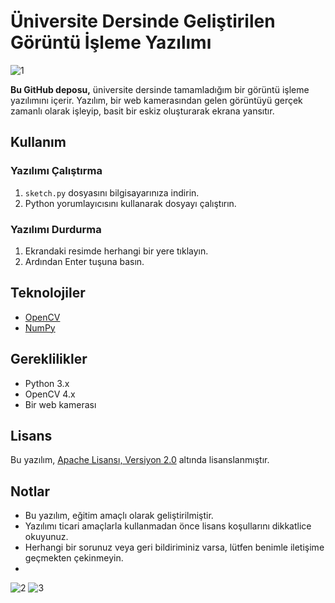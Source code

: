 
# Üniversite Dersinde Geliştirilen Görüntü İşleme Yazılımı

![1](https://github.com/Gadaffi508/Web-Edit-r-Proje/assets/121219831/3c5d1ea4-cd44-422a-a252-055f521f7c0b)

**Bu GitHub deposu,** üniversite dersinde tamamladığım bir görüntü işleme yazılımını içerir. Yazılım, bir web kamerasından gelen görüntüyü gerçek zamanlı olarak işleyip, basit bir eskiz oluşturarak ekrana yansıtır.

## Kullanım

### Yazılımı Çalıştırma
1. `sketch.py` dosyasını bilgisayarınıza indirin.
2. Python yorumlayıcısını kullanarak dosyayı çalıştırın.

### Yazılımı Durdurma
1. Ekrandaki resimde herhangi bir yere tıklayın.
2. Ardından Enter tuşuna basın.

## Teknolojiler

- [OpenCV](https://opencv.org/)
- [NumPy](https://numpy.org/)

## Gereklilikler

- Python 3.x
- OpenCV 4.x
- Bir web kamerası

## Lisans

Bu yazılım, [Apache Lisansı, Versiyon 2.0](https://www.apache.org/licenses/LICENSE-2.0) altında lisanslanmıştır.

## Notlar

- Bu yazılım, eğitim amaçlı olarak geliştirilmiştir.
- Yazılımı ticari amaçlarla kullanmadan önce lisans koşullarını dikkatlice okuyunuz.
- Herhangi bir sorunuz veya geri bildiriminiz varsa, lütfen benimle iletişime geçmekten çekinmeyin.
- 
![2](https://github.com/Gadaffi508/Web-Edit-r-Proje/assets/121219831/bae45c34-aff8-4c3c-8865-86906cab9460)
![3](https://github.com/Gadaffi508/Web-Edit-r-Proje/assets/121219831/01e98f71-aeeb-4f1a-a2c4-d883b5deeac9)


